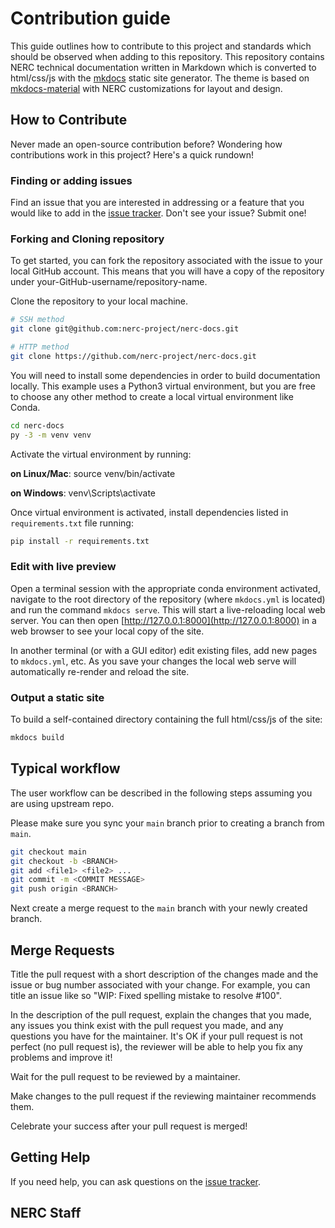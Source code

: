 # Contribution guide

This guide outlines how to contribute to this project and standards which should be observed when adding to this repository. This repository contains NERC technical documentation written in Markdown which is converted to html/css/js with the [mkdocs](http://www.mkdocs.org) static site generator. The theme is based on [mkdocs-material](https://github.com/squidfunk/mkdocs-material) with NERC customizations for layout and design.

## How to Contribute

Never made an open-source contribution before? Wondering how contributions work in this project? Here's a quick rundown!

### Finding or adding issues

Find an issue that you are interested in addressing or a feature that you would like to add in the [issue tracker](https://github.com/nerc-project/nerc-docs/issues). Don't see your issue? Submit one!

### Forking and Cloning repository

To get started, you can fork the repository associated with the issue to your local GitHub account. This means that you will have a copy of the repository under your-GitHub-username/repository-name.

Clone the repository to your local machine.

```sh
# SSH method
git clone git@github.com:nerc-project/nerc-docs.git

# HTTP method
git clone https://github.com/nerc-project/nerc-docs.git
```

You will need to install some dependencies in order to build documentation locally. This example uses a Python3 virtual environment, but you are free to choose any other method to create a local virtual environment like Conda.

```sh
cd nerc-docs
py -3 -m venv venv
```

Activate the virtual environment by running:

  **on Linux/Mac**:
    source venv/bin/activate

  **on Windows**:
    venv\Scripts\activate

Once virtual environment is activated, install dependencies listed in `requirements.txt` file running:

```sh
pip install -r requirements.txt
```

### Edit with live preview

Open a terminal session with the appropriate conda environment activated, navigate to the root directory of the repository (where `mkdocs.yml` is located) and run the command `mkdocs serve`. This will start a live-reloading local web server. You can then open [http://127.0.0.1:8000](http://127.0.0.1:8000) in a web browser to see your local copy of the site.

In another terminal (or with a GUI editor) edit existing files, add new pages to `mkdocs.yml`, etc. As you save your changes the local web serve will automatically re-render and reload the site.

### Output a static site

To build a self-contained directory containing the full html/css/js of the site:

```sh
mkdocs build
```

## Typical workflow

The user workflow can be described in the following steps assuming you are using upstream repo.

Please make sure you sync your `main` branch prior to creating a branch from `main`.

```sh
git checkout main
git checkout -b <BRANCH>
git add <file1> <file2> ...
git commit -m <COMMIT MESSAGE>
git push origin <BRANCH>
```

Next create a merge request to the `main` branch with your newly created branch.

## Merge Requests

Title the pull request with a short description of the changes made and the issue or bug number associated with your change. For example, you can title an issue like so "WIP: Fixed spelling mistake to resolve #100".

In the description of the pull request, explain the changes that you made, any issues you think exist with the pull request you made, and any questions you have for the maintainer. It's OK if your pull request is not perfect (no pull request is), the reviewer will be able to help you fix any problems and improve it!

Wait for the pull request to be reviewed by a maintainer.

Make changes to the pull request if the reviewing maintainer recommends them.

Celebrate your success after your pull request is merged!

## Getting Help

If you need help, you can ask questions on the [issue tracker](https://github.com/nerc-project/nerc-docs/issues).

## NERC Staff
